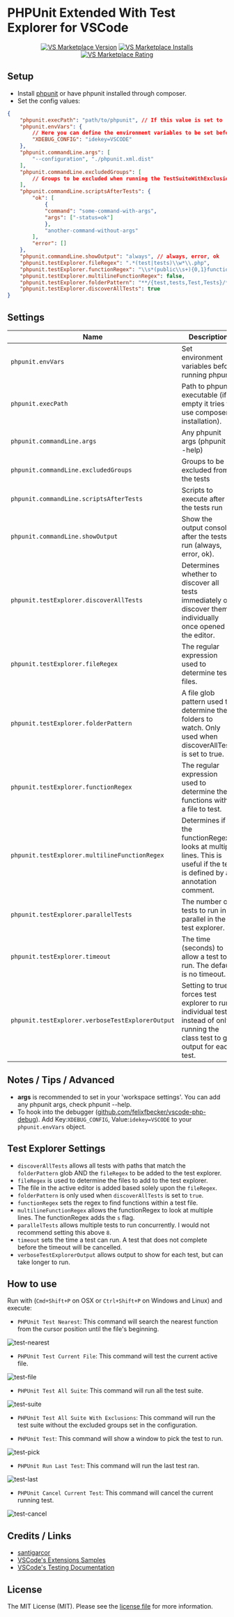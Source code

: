 # PHPUnit Extended With Test Explorer for VSCode

<p align="center">
  <a href="https://marketplace.visualstudio.com/items?itemName=RobertOstermann.phpunit-extended-test-explorer"><img src="https://vsmarketplacebadge.apphb.com/version-short/RobertOstermann.phpunit-extended-test-explorer.svg" alt="VS Marketplace Version"></a>
  <a href="https://marketplace.visualstudio.com/items?itemName=RobertOstermann.phpunit-extended-test-explorer"><img src="https://vsmarketplacebadge.apphb.com/installs-short/RobertOstermann.phpunit-extended-test-explorer.svg" alt="VS Marketplace Installs"></a>
  <a href="https://marketplace.visualstudio.com/items?itemName=RobertOstermann.phpunit-extended-test-explorer"><img src="https://vsmarketplacebadge.apphb.com/rating-short/RobertOstermann.phpunit-extended-test-explorer.svg" alt="VS Marketplace Rating"></a>
</p>

## Setup

- Install [phpunit](https://phpunit.de/) or have phpunit installed through composer.
- Set the config values:

```JSON
{
    "phpunit.execPath": "path/to/phpunit", // If this value is set to '' it will try to use the composer phpunit installation.
    "phpunit.envVars": {
        // Here you can define the environment variables to be set before executing phpunit
        "XDEBUG_CONFIG": "idekey=VSCODE"
    },
    "phpunit.commandLine.args": [
        "--configuration", "./phpunit.xml.dist"
    ],
    "phpunit.commandLine.excludedGroups": [
        // Groups to be excluded when running the TestSuiteWithExclusions command
    ],
    "phpunit.commandLine.scriptsAfterTests": {
        "ok": [
            {
            "command": "some-command-with-args",
            "args": ["-status=ok"]
            },
            "another-command-without-args"
        ],
        "error": []
    },
    "phpunit.commandLine.showOutput": "always", // always, error, ok
    "phpunit.testExplorer.fileRegex": ".*(test|tests)\\w*\\.php",
    "phpunit.testExplorer.functionRegex": "\\s*(public\\s+){0,1}function\\s+(\\w*test\\w*)\\s*\\(",
    "phpunit.testExplorer.multilineFunctionRegex": false,
    "phpunit.testExplorer.folderPattern": "**/{test,tests,Test,Tests}/**/*.php",
    "phpunit.testExplorer.discoverAllTests": true
}
```

## Settings

| Name                                             | Description                                                                                                                      | Default                                                  |
| ------------------------------------------------ | -------------------------------------------------------------------------------------------------------------------------------- | -------------------------------------------------------- |
| `phpunit.envVars`                                | Set environment variables before running phpunit                                                                                 | `{}`                                                     |
| `phpunit.execPath`                               | Path to phpunit executable (if empty it tries to use composer installation).                                                     | `""`                                                     |
| `phpunit.commandLine.args`                       | Any phpunit args (phpunit --help)                                                                                                | `[]`                                                     |
| `phpunit.commandLine.excludedGroups`             | Groups to be excluded from the tests                                                                                             | `[]`                                                     |
| `phpunit.commandLine.scriptsAfterTests`          | Scripts to execute after the tests run                                                                                           | `{ "ok": [], "error": []}`                               |
| `phpunit.commandLine.showOutput`                 | Show the output console after the tests run (always, error, ok).                                                                 | `always`                                                 |
| `phpunit.testExplorer.discoverAllTests`          | Determines whether to discover all tests immediately or discover them individually once opened in the editor.                    | `true`                                                   |
| `phpunit.testExplorer.fileRegex`                 | The regular expression used to determine test files.                                                                             | `".*(test\|tests)\\w\*\\.php"`                           |
| `phpunit.testExplorer.folderPattern`             | A file glob pattern used to determine the folders to watch. Only used when discoverAllTests is set to true.                      | `"**/{test,tests,Test,Tests}/**/*.php"`                  |
| `phpunit.testExplorer.functionRegex`             | The regular expression used to determine the functions within a file to test.                                                    | `\\s*(public\\s+){0,1}function\\s+(\\w*test\\w*)\\s*\\(` |
| `phpunit.testExplorer.multilineFunctionRegex`    | Determines if the functionRegex looks at multiple lines. This is useful if the test is defined by an annotation comment.         | `false`                                                  |
| `phpunit.testExplorer.parallelTests`             | The number of tests to run in parallel in the test explorer.                                                                     | `0`                                                      |
| `phpunit.testExplorer.timeout`                   | The time (seconds) to allow a test to run. The default is no timeout.                                                            | `0`                                                      |
| `phpunit.testExplorer.verboseTestExplorerOutput` | Setting to true forces test explorer to run individual tests instead of only running the class test to get output for each test. | `false`                                                  |

## Notes / Tips / Advanced

- **args** is recommended to set in your 'workspace settings'. You can add any phpunit args, check phpunit --help.
- To hook into the debugger ([github.com/felixfbecker/vscode-php-debug](https://github.com/felixfbecker/vscode-php-debug)). Add Key:`XDEBUG_CONFIG`, Value:`idekey=VSCODE` to your `phpunit.envVars` object.

## Test Explorer Settings

- `discoverAllTests` allows all tests with paths that match the `folderPattern` glob AND the `fileRegex` to be added to the test explorer.
- `fileRegex` is used to determine the files to add to the test explorer.
- The file in the active editor is added based solely upon the `fileRegex`.
- `folderPattern` is only used when `discoverAllTests` is set to `true`.
- `functionRegex` sets the regex to find functions within a test file.
- `multilineFunctionRegex` allows the functionRegex to look at multiple lines. The functionRegex adds the `s` flag.
- `parallelTests` allows multiple tests to run concurrently. I would not recommend setting this above `8`.
- `timeout` sets the time a test can run. A test that does not complete before the timeout will be cancelled.
- `verboseTestExplorerOutput` allows output to show for each test, but can take longer to run.

## How to use

Run with (`Cmd+Shift+P` on OSX or `Ctrl+Shift+P` on Windows and Linux) and execute:

- `PHPUnit Test Nearest`: This command will search the nearest function from the cursor position until the file's beginning.

![test-nearest](images/test-nearest.gif)

- `PHPUnit Test Current File`: This command will test the current active file.

![test-file](images/test-file.gif)

- `PHPUnit Test All Suite`: This command will run all the test suite.

![test-suite](images/test-suite.gif)

- `PHPUnit Test All Suite With Exclusions`: This command will run the test suite without the excluded groups set in the configuration.

- `PHPUnit Test`: This command will show a window to pick the test to run.

![test-pick](images/test-pick.gif)

- `PHPUnit Run Last Test`: This command will run the last test ran.

![test-last](images/test-last.gif)

- `PHPUnit Cancel Current Test`: This command will cancel the current running test.

![test-cancel](images/test-cancel.gif)

## Credits / Links

- [santigarcor](https://github.com/santigarcor/vscode-phpunit-extended)
- [VSCode's Extensions Samples](https://github.com/microsoft/vscode-extension-samples/tree/main/test-provider-sample)
- [VSCode's Testing Documentation](https://code.visualstudio.com/api/extension-guides/testing)

## License

The MIT License (MIT). Please see the [license file](LICENSE.md) for more information.
